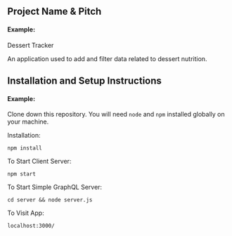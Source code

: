 ## Project Name & Pitch

#### Example:

Dessert Tracker 

An application used to add and filter data related to dessert nutrition.

## Installation and Setup Instructions

#### Example:  

Clone down this repository. You will need `node` and `npm` installed globally on your machine.  

Installation:

`npm install`

To Start Client Server:

`npm start`

To Start Simple GraphQL Server:

`cd server && node server.js`

To Visit App:

`localhost:3000/`  
